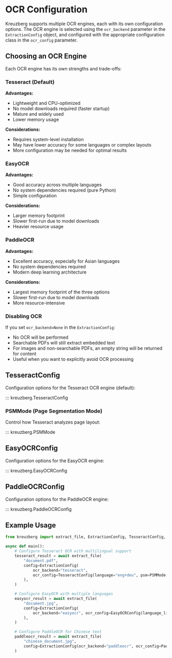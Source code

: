 # OCR Configuration

Kreuzberg supports multiple OCR engines, each with its own configuration options. The OCR engine is selected using the `ocr_backend` parameter in the `ExtractionConfig` object, and configured with the appropriate configuration class in the `ocr_config` parameter.

## Choosing an OCR Engine

Each OCR engine has its own strengths and trade-offs:

### Tesseract (Default)

**Advantages:**

- Lightweight and CPU-optimized
- No model downloads required (faster startup)
- Mature and widely used
- Lower memory usage

**Considerations:**

- Requires system-level installation
- May have lower accuracy for some languages or complex layouts
- More configuration may be needed for optimal results

### EasyOCR

**Advantages:**

- Good accuracy across multiple languages
- No system dependencies required (pure Python)
- Simple configuration

**Considerations:**

- Larger memory footprint
- Slower first-run due to model downloads
- Heavier resource usage

### PaddleOCR

**Advantages:**

- Excellent accuracy, especially for Asian languages
- No system dependencies required
- Modern deep learning architecture

**Considerations:**

- Largest memory footprint of the three options
- Slower first-run due to model downloads
- More resource-intensive

### Disabling OCR

If you set `ocr_backend=None` in the `ExtractionConfig`:

- No OCR will be performed
- Searchable PDFs will still extract embedded text
- For images and non-searchable PDFs, an empty string will be returned for content
- Useful when you want to explicitly avoid OCR processing

## TesseractConfig

Configuration options for the Tesseract OCR engine (default):

::: kreuzberg.TesseractConfig

### PSMMode (Page Segmentation Mode)

Control how Tesseract analyzes page layout:

::: kreuzberg.PSMMode

## EasyOCRConfig

Configuration options for the EasyOCR engine:

::: kreuzberg.EasyOCRConfig

## PaddleOCRConfig

Configuration options for the PaddleOCR engine:

::: kreuzberg.PaddleOCRConfig

## Example Usage

```python
from kreuzberg import extract_file, ExtractionConfig, TesseractConfig, EasyOCRConfig, PaddleOCRConfig, PSMMode

async def main():
    # Configure Tesseract OCR with multilingual support
    tesseract_result = await extract_file(
        "document.pdf",
        config=ExtractionConfig(
            ocr_backend="tesseract",
            ocr_config=TesseractConfig(language="eng+deu", psm=PSMMode.SINGLE_BLOCK),  # English and German
        ),
    )

    # Configure EasyOCR with multiple languages
    easyocr_result = await extract_file(
        "document.jpg",
        config=ExtractionConfig(
            ocr_backend="easyocr", ocr_config=EasyOCRConfig(language_list=["en", "de"])  # English and German
        ),
    )

    # Configure PaddleOCR for Chinese text
    paddleocr_result = await extract_file(
        "chinese_document.jpg",
        config=ExtractionConfig(ocr_backend="paddleocr", ocr_config=PaddleOCRConfig(language="ch")),  # Chinese
    )
```
